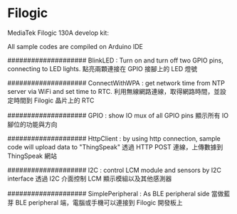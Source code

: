 # Filogic
MediaTek Filogic 130A develop kit:

All sample codes are compiled on Arduino IDE

####################
BlinkLED : Turn on and turn off two GPIO pins, connecting to LED lights.
點亮兩顆連接在 GPIO 接腳上的 LED 燈號

####################
ConnectWithWPA : get network time from NTP server via WiFi and set time to RTC.
利用無線網路連線，取得網路時間，並設定時間到 Filogic 晶片上的 RTC

####################
GPIO : show IO mux of all GPIO pins
顯示所有 IO 腳位的功能與方向

####################
HttpClient : by using http connection, sample code will upload data to "ThingSpeak"
透過 HTTP POST 連線，上傳數據到 ThingSpeak 網站

####################
I2C : control LCM module and sensors by I2C interface
透過 I2C 介面控制 LCM 顯示模組以及其他感測器

####################
SimplePeripheral : As BLE peripheral side
當做藍芽 BLE peripheral 端，電腦或手機可以連接到 Filogic 開發板上
